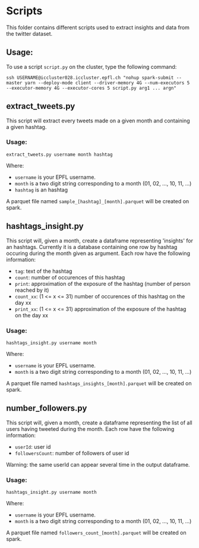 # Scripts

This folder contains different scripts used to extract insights and data from the twitter dataset.

## Usage:

To use a script `script.py` on the cluster, type the following command:

```
ssh USERNAME@iccluster028.iccluster.epfl.ch "nohup spark-submit --master yarn --deploy-mode client --driver-memory 4G --num-executors 5 --executor-memory 4G --executor-cores 5 script.py arg1 ... argn"
```


## extract_tweets.py

This script will extract every tweets made on a given month and containing a given hashtag.

### Usage:

```
extract_tweets.py username month hashtag
```

Where:
- `username` is your EPFL username.
- `month` is a two digit string corresponding to a month (01, 02, ..., 10, 11, ...)
- `hashtag` is an hashtag

A parquet file named `sample_[hashtag]_[month].parquet` will be created on spark.


## hashtags_insight.py

This script will, given a month, create a dataframe representing 'insights' for an hashtags. Currently it is a database containing one row by hashtag occuring during the month given as argument. Each row have the following information:

- `tag`: text of the hashtag
- `count`: number of occurences of this hashtag
- `print`: approximation of the exposure of the hashtag (number of person reached by it)
- `count_xx`: (1 <= x <= 31) number of occurences of this hashtag on the day xx
- `print_xx`: (1 <= x <= 31)  approximation of the exposure of the hashtag on the day xx


### Usage:

```
hashtags_insight.py username month
```

Where:
- `username` is your EPFL username.
- `month` is a two digit string corresponding to a month (01, 02, ..., 10, 11, ...)

A parquet file named `hashtags_insights_[month].parquet` will be created on spark.


## number_followers.py

This script will, given a month, create a dataframe representing the list of all users having tweeted during the month. Each row have the following information:

- `userId`: user id
- `followersCount`: number of followers of user id

Warning: the same userId can appear several time in the output dataframe.

### Usage:

```
hashtags_insight.py username month
```

Where:
- `username` is your EPFL username.
- `month` is a two digit string corresponding to a month (01, 02, ..., 10, 11, ...)

A parquet file named `followers_count_[month].parquet` will be created on spark.
